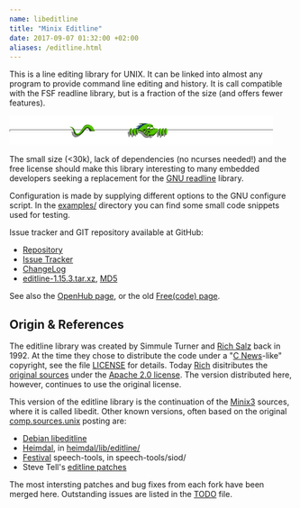 ```yaml
---
name: libeditline
title: "Minix Editline"
date: 2017-09-07 01:32:00 +02:00
aliases: /editline.html
---
```


This is a line editing library for UNIX.  It can be linked into almost
any program to provide command line editing and history.  It is call
compatible with the FSF readline library, but is a fraction of the size
(and offers fewer features).

<img class="center noborder" src="/images/peeking.gif" />

The small size (<30k), lack of dependencies (no ncurses needed!) and the
free license should make this library interesting to many embedded
developers seeking a replacement for the [GNU readline][] library.

Configuration is made by supplying different options to the GNU
configure script.  In the [examples/][] directory you can find some
small code snippets used for testing.

Issue tracker and GIT repository available at GitHub:

   * [Repository](http://github.com/troglobit/editline)
   * [Issue Tracker](http://github.com/troglobit/editline/issues)
   * [ChangeLog](https://github.com/troglobit/editline/blob/master/ChangeLog.md)
   * [editline-1.15.3.tar.xz](ftp://ftp.troglobit.com/editline/editline-1.15.3.tar.xz),
     [MD5](ftp://ftp.troglobit.com/editline/editline-1.15.3.tar.xz.md5)

See also the [OpenHub page](https://www.openhub.net/p/editline), or
the old [Free(code) page](http://freecode.com/projects/minix-editline).

Origin & References
-------------------

The editline library was created by Simmule Turner and [Rich Salz][]
back in 1992.  At the time they chose to distribute the code under a
"[C News][]-like" copyright, see the file [LICENSE][] for details.
Today [Rich](https://github.com/richsalz/) disitributes the
[original sources](https://github.com/richsalz/editline) under the
[Apache 2.0 license](https://github.com/richsalz/editline/blob/master/LICENSE).
The version distributed here, however, continues to use the original
license.

This version of the editline library is the continuation of the
[Minix3][] sources, where it is called libedit.  Other known versions,
often based on the original [comp.sources.unix][] posting are:

* [Debian libeditline](http://packages.qa.debian.org/e/editline.html)
* [Heimdal](http://www.h5l.org/), in
  [heimdal/lib/editline/](http://github.com/heimdal/heimdal/tree/master/lib/editline/)
* [Festival](http://festvox.org/festival/) speech-tools, in
  speech-tools/siod/
* Steve Tell's [editline patches](http://www.cs.unc.edu/~tell/dist.html)

The most intersting patches and bug fixes from each fork have been
merged here.  Outstanding issues are listed in the [TODO][] file.


[Rich Salz]:    http://en.wikipedia.org/wiki/Rich_Salz
[C News]:       http://en.wikipedia.org/wiki/C_News
[TODO]:         https://github.com/troglobit/editline/blob/master/TODO
[LICENSE]:      https://github.com/troglobit/editline/blob/master/LICENSE
[GNU readline]: http://directory.fsf.org/project/readline/
[examples/]:    https://github.com/troglobit/editline/tree/master/examples
[Minix3]:       http://www.minix3.org/
[comp.sources.unix]: http://ftp.cs.toronto.edu/pub/white/pub/rc/editline.shar
